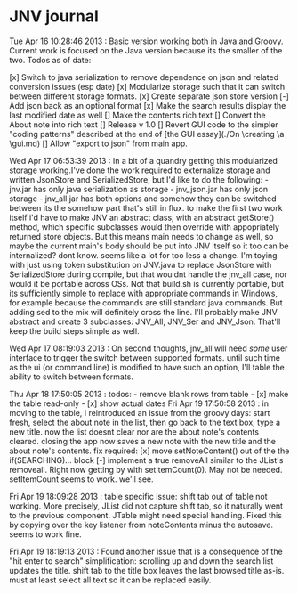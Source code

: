 JNV journal
===========
Tue Apr 16 10:28:46 2013 : Basic version working both in Java and Groovy. Current work is focused on the Java version because its the smaller of the two. Todos as of date:

[x] Switch to java serialization to remove dependence on json and related conversion issues (esp date)
[x] Modularize storage such that it can switch between different storage formats.
[x] Create separate json store version
[-] Add json back as an optional format
[x] Make the search results display the last modified date as well
[] Make the contents rich text
[] Convert the About note into rich text
[] Release v 1.0
[] Revert GUI code to the simpler "coding patterns" described at the end of [the GUI essay](./On \creating \a \gui.md)
[] Allow "export to json" from main app.
 
Wed Apr 17 06:53:39 2013 : In a bit of a quandry getting this modularized storage working.I've done the work required to externalize storage and written JsonStore and SerializedStore, but I'd like to do the following:
	- jnv.jar has only java serialization as storage
	- jnv_json.jar has only json storage
	- jnv_all.jar has both options and somehow they can be switched between
its the somehow part that's still in flux. to make the first two work itself i'd have to make JNV an abstract class, with an abstract getStore() method, which specific subclasses would then override with appopriately returned store objects. But this means main needs to change as well, so maybe the current main's body should be put into JNV itself so it too can be internalized? dont know. seems like a lot for too less a change. I'm toying with just using token substitution on JNV.java to replace JsonStore with SerializedStore during compile, but that wouldnt handle the jnv_all case, nor would it be portable across OSs. Not that build.sh is currently portable, but its sufficiently simple to replace with appropriate commands in Windows, for example because the commands are still standard java commands. But adding sed to the mix will definitely cross the line. I'll probably make JNV abstract and create 3 subclasses: JNV_All, JNV_Ser and JNV_Json. That'll keep the build steps simple as well.

Wed Apr 17 08:19:03 2013 : On second thoughts, jnv_all will need *some* user interface to trigger the switch between supported formats. until such time as the ui (or command line) is modified to have such an option, I'll table the ability to switch between formats.

Thu Apr 18 17:50:05 2013 : todos:
	- remove blank rows from table
	- [x] make the table read-only
	- [x] show actual dates
Fri Apr 19 17:50:58 2013 : in moving to the table, I reintroduced an issue from the groovy days: start fresh, select the about note in the list, then go back to the text box, type a new title. now the list doesnt clear nor are the about note's contents cleared. closing the app now saves a new note with the new title and the about note's contents. fix required:
	[x] move setNoteContent() out of the the if(SEARCHING)... block
	[-] implement a true removeAll similar to the JList's removeall. Right now getting by with setItemCount(0).
		May not be needed. setItemCount seems to work. we'll see.

Fri Apr 19 18:09:28 2013 : table specific issue: shift tab out of table not working. More precisely, JList did not capture shift tab, so it naturally went to the previous component. JTable might need special handling. Fixed this by copying over the key listener from noteContents minus the autosave. seems to work fine.

Fri Apr 19 18:19:13 2013 : Found another issue that is a consequence of the "hit enter to search" simplification: scrolling up and down the search list updates the title. shift tab to the title box leaves the last browsed title as-is. must at least select all text so it can be replaced easily.

